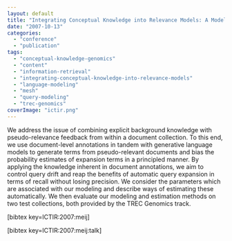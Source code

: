 ```yaml
---
layout: default
title: "Integrating Conceptual Knowledge into Relevance Models: A Model and Estimation Method"
date: "2007-10-13"
categories:
  - "conference"
  - "publication"
tags:
  - "conceptual-knowledge-genomics"
  - "content"
  - "information-retrieval"
  - "integrating-conceptual-knowledge-into-relevance-models"
  - "language-modeling"
  - "mesh"
  - "query-modeling"
  - "trec-genomics"
coverImage: "ictir.png"
---
```


We address the issue of combining explicit background knowledge with pseudo-relevance feedback from within a document collection. To this end, we use document-level annotations in tandem with generative language models to generate terms from pseudo-relevant documents and bias the probability estimates of expansion terms in a principled manner. By applying the knowledge inherent in document annotations, we aim to control query drift and reap the benefits of automatic query expansion in terms of recall without losing precision. We consider the parameters which are associated with our modeling and describe ways of estimating these automatically. We then evaluate our modeling and estimation methods on two test collections, both provided by the TREC Genomics track.

\[bibtex key=ICTIR:2007:meij\]

\[bibtex key=ICTIR:2007:meij:talk\]
